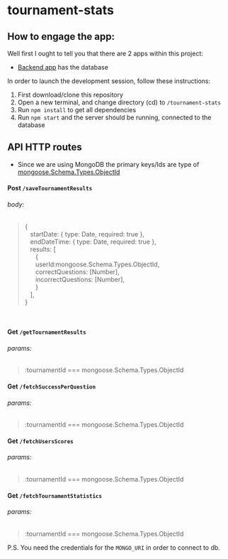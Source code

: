 # tournament-stats

## How to engage the app:

Well first I ought to tell you that there are 2 apps within this project:

- [Backend app](https://github.com/Danielg212/tournament-stats-/tree/master/api) has the database

In order to launch the development session, follow these instructions:

1. First download/clone this repository
2. Open a new terminal, and change directory (cd) to `/tournament-stats`
3. Run `npm install` to get all dependencies
4. Run `npm start` and the server should be running, connected to the database


## API HTTP routes

* Since we are using MongoDB the primary keys/Ids are type of [mongoose.Schema.Types.ObjectId](https://docs.mongodb.com/manual/reference/bson-types/#std-label-objectid)

#### Post `/saveTournamentResults`

###### body:

> {<br />
&nbsp;&nbsp;   startDate: { type: Date, required: true },<br />
&nbsp;&nbsp; endDateTime: { type: Date, required: true },<br />
&nbsp;&nbsp; results: [<br />
&nbsp;&nbsp; &nbsp;&nbsp; {<br />
&nbsp;&nbsp; &nbsp;&nbsp; userId:mongoose.Schema.Types.ObjectId,<br />
&nbsp;&nbsp; &nbsp;&nbsp; correctQuestions: [Number],<br />
&nbsp;&nbsp; &nbsp;&nbsp; incorrectQuestions: [Number],<br />
&nbsp;&nbsp; &nbsp;&nbsp; }
&nbsp;&nbsp; <br />
> &nbsp;&nbsp; ],<br />
}<br />

<br>

#### Get `/getTournamentResults`

###### params:

> :tournamentId === mongoose.Schema.Types.ObjectId

#### Get `/fetchSuccessPerQuestion`

###### params:

> :tournamentId === mongoose.Schema.Types.ObjectId


#### Get `/fetchUsersScores`

###### params:

> :tournamentId === mongoose.Schema.Types.ObjectId


#### Get `/fetchTournamentStatistics`

###### params:

> :tournamentId === mongoose.Schema.Types.ObjectId

P.S. You need the credentials for the `MONGO_URI` in order to connect to db.
